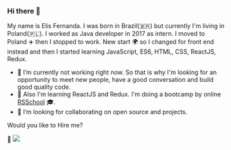 ### Hi there 👋
My name is Elis Fernanda. I was born in Brazil(:brazil:) but currently I'm living in Poland(:poland:). I worked as Java developer in 2017 as intern. I moved to Poland :airplane: then I stopped to work. New start :earth_africa: so I changed for front end instead and then I started learning JavaScript, ES6, HTML, CSS, ReactJS, Redux.

- 🔭 I’m currently  not working right now. So that is why I'm looking for an opportunity to meet new people, have a good conversation and build good  quality code.
- 🌱 Also I'm learning ReactJS and Redux. I'm doing a bootcamp by online [RSSchool](https://rs.school/poland/) :mortar_board:. 
- 👯 I’m looking for collaborating on open source and projects.

Would you like to Hire me?

:information_desk_person:  [![](https://img.shields.io/badge/Linkedin-blue)](www.linkedin.com/in/elisfernanda)


